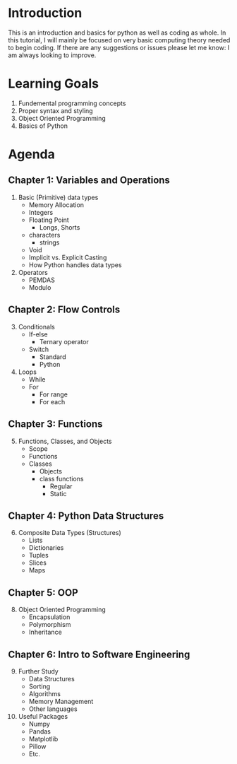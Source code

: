 # Introduction
This is an introduction and basics for python as well as coding as whole.
In this tutorial, I will mainly be focused on very basic computing theory needed to begin coding. If there are any suggestions or issues please let me know: I am always looking to improve.  
# Learning Goals
1. Fundemental programming concepts 
2. Proper syntax and styling
3. Object Oriented Programming
4. Basics of Python

# Agenda
## Chapter 1: Variables and Operations
1. Basic (Primitive) data types
    - Memory Allocation
    - Integers
    - Floating Point
        - Longs, Shorts
    - characters
        - strings
    - Void
    - Implicit vs. Explicit Casting
    - How Python handles data types
2. Operators
    - PEMDAS
    - Modulo
## Chapter 2: Flow Controls
3. Conditionals
    - If-else
        - Ternary operator
    - Switch
        - Standard
        - Python
4. Loops
    - While
    - For
        - For range
        - For each
## Chapter 3: Functions
5. Functions, Classes, and Objects
    - Scope
    - Functions
    - Classes
        - Objects
        - class functions
            - Regular
            - Static
## Chapter 4: Python Data Structures 
6. Composite Data Types (Structures)
    - Lists
    - Dictionaries
    - Tuples
    - Slices
    - Maps
## Chapter 5: OOP
8. Object Oriented Programming
    - Encapsulation
    - Polymorphism
    - Inheritance

## Chapter 6: Intro to Software Engineering
9. Further Study
    - Data Structures
    - Sorting
    - Algorithms
    - Memory Management
    - Other languages
10. Useful Packages
    - Numpy
    - Pandas
    - Matplotlib
    - Pillow
    - Etc.


